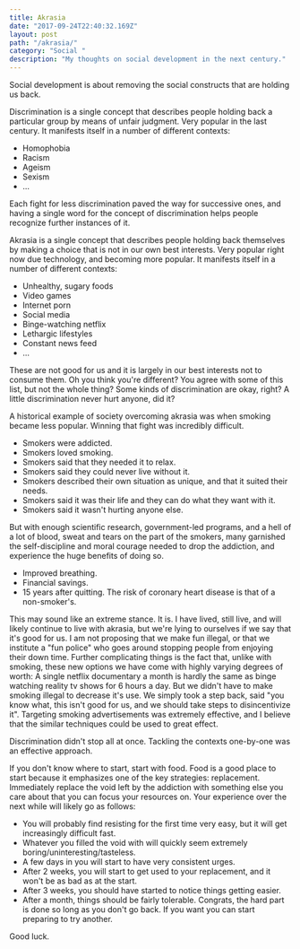 ```yaml
---
title: Akrasia
date: "2017-09-24T22:40:32.169Z"
layout: post
path: "/akrasia/"
category: "Social "
description: "My thoughts on social development in the next century."
---
```


Social development is about removing the social constructs that are holding us back.

Discrimination is a single concept that describes people holding back a particular group by means of unfair judgment. Very popular in the last century. It manifests itself in a number of different contexts:
- Homophobia
- Racism
- Ageism
- Sexism
- ...

Each fight for less discrimination paved the way for successive ones, and having a single word for the concept of discrimination helps people recognize further instances of it.

Akrasia is a single concept that describes people holding back themselves by making a choice that is not in our own best interests. Very popular right now due technology, and becoming more popular. It manifests itself in a number of different contexts:
- Unhealthy, sugary foods
- Video games
- Internet porn
- Social media
- Binge-watching netflix
- Lethargic lifestyles
- Constant news feed
- ...

These are not good for us and it is largely in our best interests not to consume them. Oh you think you're different? You agree with some of this list, but not the whole thing? Some kinds of discrimination are okay, right? A little discrimination never hurt anyone, did it?

A historical example of society overcoming akrasia was when smoking became less popular. Winning that fight was incredibly difficult. 
- Smokers were addicted.
- Smokers loved smoking.
- Smokers said that they needed it to relax.
- Smokers said they could never live without it.
- Smokers described their own situation as unique, and that it suited their needs.
- Smokers said it was their life and they can do what they want with it.
- Smokers said it wasn't hurting anyone else.

But with enough scientific research, government-led programs, and a hell of a lot of blood, sweat and tears on the part of the smokers, many garnished the self-discipline and moral courage needed to drop the addiction, and experience the huge benefits of doing so.
- Improved breathing.
- Financial savings.
- 15 years after quitting. The risk of coronary heart disease is that of a non-smoker's. 

 This may sound like an extreme stance. It is. I have lived, still live, and will likely continue to live with akrasia, but we're lying to ourselves if we say that it's good for us. I am not proposing that we make fun illegal, or that we institute a "fun police" who goes around stopping people from enjoying their down time. Further complicating things is the fact that, unlike with smoking, these new options we have come with highly varying degrees of worth: A single netflix documentary a month is hardly the same as binge watching reality tv shows for 6 hours a day. But we didn't have to make smoking illegal to decrease it's use. We simply took a step back, said "you know what, this isn't good for us, and we should take steps to disincentivize it". Targeting smoking advertisements was extremely effective, and I believe that the similar techniques could be used to great effect.

 Discrimination didn't stop all at once. Tackling the contexts one-by-one was an effective approach.

If you don't know where to start, start with food. Food is a good place to start because it emphasizes one of the key strategies: replacement. Immediately replace the void left by the addiction with something else you care about that you can focus your resources on. Your experience over the next while will likely go as follows:
- You will probably find resisting for the first time very easy, but it will get increasingly difficult fast.
- Whatever you filled the void with will quickly seem extremely boring/uninteresting/tasteless.
- A few days in you will start to have very consistent urges.
- After 2 weeks, you will start to get used to your replacement, and it won't be as bad as at the start.
- After 3 weeks, you should have started to notice things getting easier.
- After a month, things should be fairly tolerable. Congrats, the hard part is done so long as you don't go back. If you want you can start preparing to try another.

Good luck.